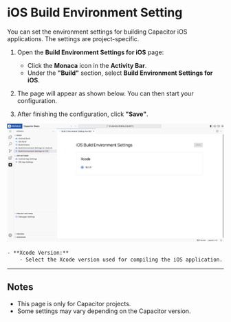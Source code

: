 # iOS Build Environment Setting

You can set the environment settings for building Capacitor iOS applications. The settings are project-specific.

1. Open the **Build Environment Settings for iOS** page:  
   - Click the **Monaca** icon in the **Activity Bar**.  
   - Under the **"Build"** section, select **Build Environment Settings for iOS**.

2. The page will appear as shown below. You can then start your configuration.

3. After finishing the configuration, click **"Save"**.

  ![img](img/capacitor-build-env-setting/ios-build-env-setting.png)

    - **Xcode Version:**  
        - Select the Xcode version used for compiling the iOS application.

---

## Notes

- This page is only for Capacitor projects.
- Some settings may vary depending on the Capacitor version.
